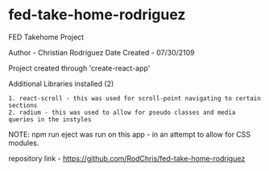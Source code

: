 # fed-take-home-rodriguez
FED Takehome Project


Author - Christian Rodriguez
Date Created - 07/30/2109

Project created through 'create-react-app'

Additional Libraries installed (2)

    1. react-scroll - this was used for scroll-point navigating to certain sections 
    2. radium - this was used to allow for pseudo classes and media queries in the instyles


NOTE: npm run eject was run on this app - in an attempt to allow for CSS modules. 

repository link - https://github.com/RodChris/fed-take-home-rodriguez